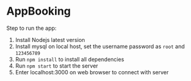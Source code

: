 # AppBooking
Step to run the app:

1. Install Nodejs latest version
2. Install mysql on local host, set the username password as `root` and `123456789`
3. Run `npm install` to install all dependencies
4. Run `npm start` to start the server
5. Enter localhost:3000 on web browser to connect with server